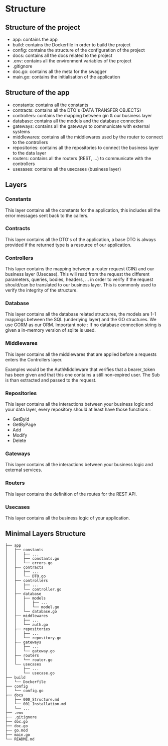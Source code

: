 # Structure

## Structure of the project

-   app: contains the app
-   build: contains the Dockerfile in order to build the project
-   config: contains the structure of the configuration of the project
-   docs: contains all the docs related to the project
-   .env: contains all the environment variables of the project
-   .gitignore
-   doc.go: contains all the meta for the swagger
-   main.go: contains the initialisation of the application

## Structure of the app

-   constants: contains all the constants
-   contracts: contains all the DTO's (DATA TRANSFER OBJECTS)
-   controllers: contains the mapping between gin & our business layer
-   database: contains all the models and the database connection
-   gateways: contains all the gateways to communicate with external systems
-   middlewares: contains all the middlewares used by the router to connect to the controllers
-   repositories: contains all the repositories to connect the business layer to the data layer
-   routers: contains all the routers (REST, ...) to communicate with the controllers
-   usesases: contains all the usecases (business layer)

## Layers

### Constants

This layer contains all the constants for the application, this includes all the error messages sent back to the callers.

### Contracts

This layer contains all the DTO's of the application, a base DTO is always provided if the returned type is a resource of our application.

### Controllers

This layer contains the mapping between a router request (GIN) and our business layer (Usecase). This will read from the request the different parameters, queries, bodies, headers, ... in order to verify if the request
should/can be translated to our business layer. This is commonly used to verify the integrity of the structure.

### Database

This layer contains all the database related structures, the models are 1-1 mappings between the SQL (underlying layer) and the GO structures. We use GORM as our ORM.
Important note : If no database connection string is given a in-memory version of sqlite is used.

### Middlewares

This layer contains all the middlewares that are applied before a requests enters the Controllers layer.

Examples would be the AuthMiddleware that verifies that a bearer_token has been given and that this one contains a still non-expired user. The Sub is than extracted and passed to the request.

### Repositories

This layer contains all the interactions between your business logic and your data layer, every repository should at least have those functions :

-   GetById
-   GetByPage
-   Add
-   Modify
-   Delete

### Gateways

This layer contains all the interactions between your business logic and external services.

### Routers

This layer contains the definition of the routes for the REST API.

### Usecases

This layer contains all the business logic of your application.

## Minimal Layers Structure

```
├── app
│   ├── constants
│   │   ├── ...
│   │   ├── constants.go
│   │   └── errors.go
│   ├── contracts
│   │   ├── ...
│   │   └── DTO.go
│   ├── controllers
│   │   ├── ...
│   │   └── controller.go
│   ├── database
│   │   ├── models
│   │   │   ├── ...
│   │   │   └── model.go
│   │   └── database.go
│   ├── middlewares
│   │   ├── ...
│   │   └── auth.go
│   ├── repositories
│   │   ├── ...
│   │   └── repository.go
│   ├── gateways
│   │   ├── ...
│   │   └── gateway.go
│   ├── routers
│   │   └── router.go
│   └── usecases
│       ├── ...
│       └── usecase.go
├── build
│   └── Dockerfile
├── config
│   └── config.go
├── docs
│   ├── 000_Structure.md
│   └── 001_Installation.md
│   └── ...
├── .env
├── .gitignore
├── doc.go
├── doc.go
├── go.mod
├── main.go
└── README.md
```